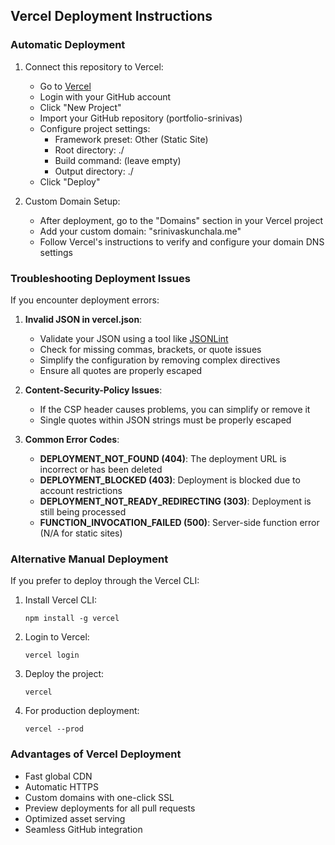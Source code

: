 ## Vercel Deployment Instructions

### Automatic Deployment

1. Connect this repository to Vercel:
   - Go to [Vercel](https://vercel.com)
   - Login with your GitHub account
   - Click "New Project"
   - Import your GitHub repository (portfolio-srinivas)
   - Configure project settings:
     - Framework preset: Other (Static Site)
     - Root directory: ./
     - Build command: (leave empty)
     - Output directory: ./
   - Click "Deploy"

2. Custom Domain Setup:
   - After deployment, go to the "Domains" section in your Vercel project
   - Add your custom domain: "srinivaskunchala.me"
   - Follow Vercel's instructions to verify and configure your domain DNS settings

### Troubleshooting Deployment Issues

If you encounter deployment errors:

1. **Invalid JSON in vercel.json**:
   - Validate your JSON using a tool like [JSONLint](https://jsonlint.com/)
   - Check for missing commas, brackets, or quote issues
   - Simplify the configuration by removing complex directives
   - Ensure all quotes are properly escaped

2. **Content-Security-Policy Issues**:
   - If the CSP header causes problems, you can simplify or remove it
   - Single quotes within JSON strings must be properly escaped

3. **Common Error Codes**:
   - **DEPLOYMENT_NOT_FOUND (404)**: The deployment URL is incorrect or has been deleted
   - **DEPLOYMENT_BLOCKED (403)**: Deployment is blocked due to account restrictions
   - **DEPLOYMENT_NOT_READY_REDIRECTING (303)**: Deployment is still being processed
   - **FUNCTION_INVOCATION_FAILED (500)**: Server-side function error (N/A for static sites)

### Alternative Manual Deployment

If you prefer to deploy through the Vercel CLI:

1. Install Vercel CLI:
   ```
   npm install -g vercel
   ```

2. Login to Vercel:
   ```
   vercel login
   ```

3. Deploy the project:
   ```
   vercel
   ```

4. For production deployment:
   ```
   vercel --prod
   ```

### Advantages of Vercel Deployment

- Fast global CDN
- Automatic HTTPS
- Custom domains with one-click SSL
- Preview deployments for all pull requests
- Optimized asset serving
- Seamless GitHub integration
